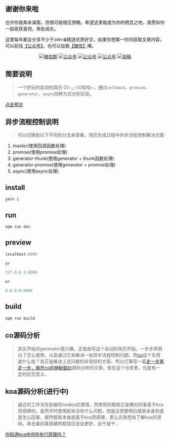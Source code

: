 ## 谢谢你来啦

也许你我素未谋面，但很可能相见恨晚。希望这里能成为你的栖息之地，我愿和你一起收获喜悦，奔赴成长。

这里每年都会分享不少于`200+篇`精选优质好文，如果你想第一时间获取文章内容，可以前往[【公众号】](#公众号)，也可以加我[【微信】](#公众号)噢。

<p align="center">
  <a href="#公众号"><img src="https://img.shields.io/badge/weChat-微信群-blue.svg" alt="微信群"></a>
  <a href="#公众号"><img src="https://img.shields.io/badge/%E5%85%AC%E4%BC%97%E5%8F%B7-前端胖头鱼-blue.svg" alt="公众号"></a>
  <a href="https://juejin.cn/user/3438928099549352"><img src="https://img.shields.io/badge/juejin-掘金-blue.svg" alt="公众号"></a>
  <a href="https://segmentfault.com/u/116263"><img src="https://img.shields.io/badge/sg-sg-blue.svg" alt="公众号"></a>
  <a href="https://www.zhihu.com/people/qian-duan-pang-tou-yu"><img src="https://img.shields.io/badge/zhihu-知乎-informational" alt="投稿"></a>
 </p>

## 简要说明

> 一个好玩的会动的简历 O(∩_∩)O哈哈~，通过`callback`、`promise`、`generator`、`async`四种方式分别实现。

[点击预览](https://qianlongo.github.io/resume-native/dist/)

## 异步流程控制说明

> 可以切换到以下不同的分支来查看，简历生成过程中异步流程控制解决方案

1. master(使用回调函数处理)
2. promise(使用promise处理)
3. generator-thunk(使用generator + thunk函数处理)
4. generator-promise(使用generator + promise处理)
5. async(使用async处理)


## install

```javascript
yarn i

```

## run

```javascript
npm run dev

```

## preview

```javascript
localhost:8080

or

127.0.0.1:8080

or

0.0.0.0:8080

```

## build

```javascript
npm run build

```

## co源码分析

> 其实开始对generator感兴趣，正是由写这个会动的简历开始，一步步弄明白了怎么使用，以及通过它来解决一些异步流程控制问题。而[co](https://github.com/tj/co)这个东西是什么呢？其正是解决上述问题的非常好的方案。所以打算写一篇[走一步再走一步，揭开co的神秘面纱](https://github.com/qianlongo/resume-native/blob/master/co-analysis.md)源码分析的文章。放在这个仓库里，也是有一定的纪念意义。


## koa源码分析(进行中)

> 最近的工作涉及到编写nodejs的事情，而使用的框架正是横向同事基于koa而搭建的，虽然平时使用起来没有什么问题，但是总想整明白框架本身到底是怎么回事，既然框架本身是基于koa而搭建，那么先熟悉和了解koa的源码，再去看同事搭建的框架应该会更好，说干就干...

[你知道koa中间件执行原理吗？](https://github.com/qianlongo/resume-native/issues/1)